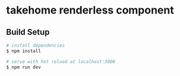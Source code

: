 # takehome renderless component

## Build Setup

```bash
# install dependencies
$ npm install

# serve with hot reload at localhost:3000
$ npm run dev
```
